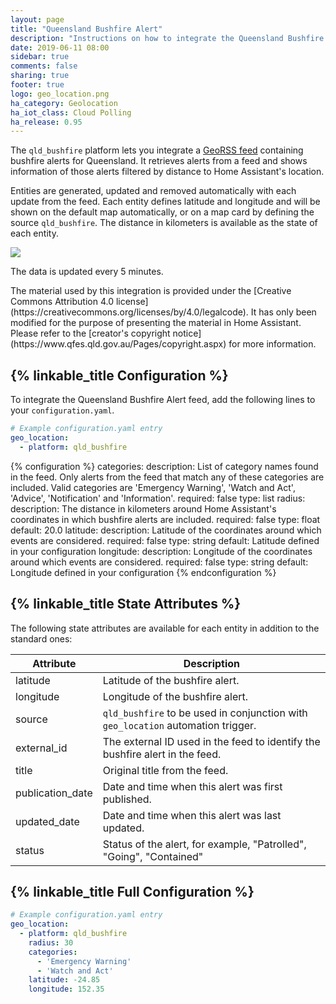 ```yaml
---
layout: page
title: "Queensland Bushfire Alert"
description: "Instructions on how to integrate the Queensland Bushfire Alert feed into Home Assistant."
date: 2019-06-11 08:00
sidebar: true
comments: false
sharing: true
footer: true
logo: geo_location.png
ha_category: Geolocation
ha_iot_class: Cloud Polling
ha_release: 0.95
---
```


The `qld_bushfire` platform lets you integrate a 
[GeoRSS feed](https://www.ruralfire.qld.gov.au/map/Pages/default.aspx) 
containing bushfire alerts for Queensland. It retrieves alerts from a feed 
and shows information of those alerts filtered by distance to Home Assistant's 
location.

Entities are generated, updated and removed automatically with each update 
from the feed. Each entity defines latitude and longitude and will be shown 
on the default map automatically, or on a map card by defining the source 
`qld_bushfire`. The distance in kilometers is available as the state 
of each entity.

<p class='img'>
  <img src='{{site_root}}/images/screenshots/qld-bushfire-feed-map.png' />
</p>

The data is updated every 5 minutes.

<p class='note'>
The material used by this integration is provided under the [Creative Commons Attribution 4.0 license](https://creativecommons.org/licenses/by/4.0/legalcode).
It has only been modified for the purpose of presenting the material in Home Assistant.
Please refer to the [creator's copyright notice](https://www.qfes.qld.gov.au/Pages/copyright.aspx) for more information.
</p>

## {% linkable_title Configuration %}

To integrate the Queensland Bushfire Alert feed, add the following lines to 
your `configuration.yaml`.

```yaml
# Example configuration.yaml entry
geo_location:
  - platform: qld_bushfire
```

{% configuration %}
categories:
  description: List of category names found in the feed. Only alerts from the feed that match any of these categories are included. Valid categories are 'Emergency Warning', 'Watch and Act', 'Advice', 'Notification' and 'Information'.
  required: false
  type: list
radius:
  description: The distance in kilometers around Home Assistant's coordinates in which bushfire alerts are included.
  required: false
  type: float
  default: 20.0
latitude:
  description: Latitude of the coordinates around which events are considered.
  required: false
  type: string
  default: Latitude defined in your configuration
longitude:
  description: Longitude of the coordinates around which events are considered.
  required: false
  type: string
  default: Longitude defined in your configuration
{% endconfiguration %}


## {% linkable_title State Attributes %}

The following state attributes are available for each entity in addition to 
the standard ones:

| Attribute        | Description |
|------------------|-------------|
| latitude         | Latitude of the bushfire alert. |
| longitude        | Longitude of the bushfire alert. |
| source           | `qld_bushfire` to be used in conjunction with `geo_location` automation trigger. |
| external_id      | The external ID used in the feed to identify the bushfire alert in the feed. |
| title            | Original title from the feed. |
| publication_date | Date and time when this alert was first published. |
| updated_date     | Date and time when this alert was last updated. |
| status           | Status of the alert, for example, "Patrolled", "Going", "Contained" |

## {% linkable_title Full Configuration %}

```yaml
# Example configuration.yaml entry
geo_location:
  - platform: qld_bushfire
    radius: 30
    categories:
      - 'Emergency Warning'
      - 'Watch and Act'
    latitude: -24.85
    longitude: 152.35
```
